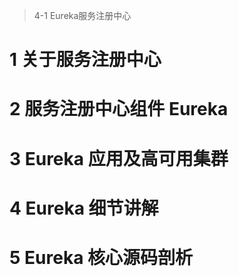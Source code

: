 > 4-1 Eureka服务注册中心

# 1 关于服务注册中心

# 2 服务注册中心组件 Eureka

# 3 Eureka 应用及高可用集群

# 4 Eureka 细节讲解

# 5 Eureka 核心源码剖析